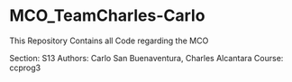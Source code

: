 # MCO_TeamCharles-Carlo
This Repository Contains all Code regarding the MCO

Section: S13
Authors: Carlo San Buenaventura, Charles Alcantara
Course: ccprog3


